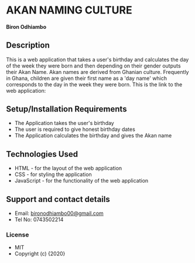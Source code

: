 # AKAN NAMING CULTURE
#### Biron Odhiambo 
## Description
This is a web application that takes a user's birthday and calculates the day of the week they were born and then depending on their gender outputs their Akan Name. Akan names are derived from Ghanian culture. Frequently in Ghana, children are given their first name as a 'day name' which corresponds to the day in the week they were born.
This is the link to the web application: 
 
## Setup/Installation Requirements
* The Application takes the user's birthday
* The user is required to give honest birthday dates
* The Application calculates the birthday and gives the Akan name


## Technologies Used
* HTML - for the layout of the web application
* CSS - for styling the application
* JavaScript - for the functionality of the web application
## Support and contact details
* Email: bironodhiambo00@gmail.com
* Tel No: 0743502214
### License
* MIT
* Copyright (c) {2020}
  
